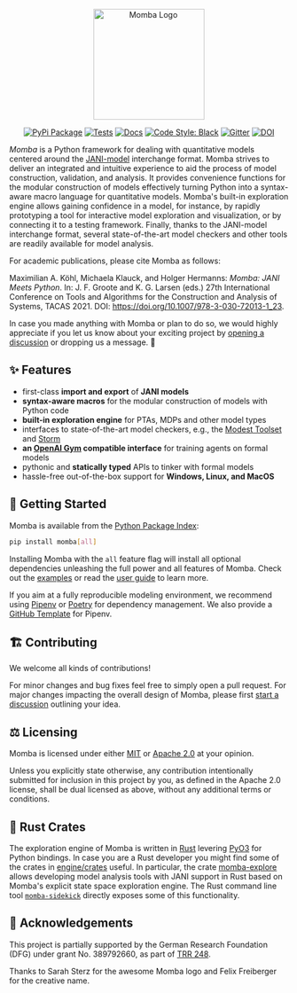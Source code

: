 <p align="center">
  <img src="https://raw.githubusercontent.com/koehlma/momba/master/docs/_static/images/logo_with_text.svg" alt="Momba Logo" width="200px">
</p>

<p align="center">
  <a href="https://pypi.python.org/pypi/momba"><img alt="PyPi Package" src="https://img.shields.io/pypi/v/momba.svg?label=latest%20version"></a>
  <a href="https://github.com/koehlma/momba/actions"><img alt="Tests" src="https://img.shields.io/github/actions/workflow/status/koehlma/momba/pipeline.yml?branch=main&label=tests"></a>
  <a href="https://koehlma.github.io/momba/"><img alt="Docs" src="https://img.shields.io/static/v1?label=docs&message=master&color=blue"></a>
  <a href="https://github.com/psf/black"><img alt="Code Style: Black" src="https://img.shields.io/badge/code%20style-black-000000.svg"></a>
  <a href="https://gitter.im/koehlma/momba?utm_source=badge&utm_medium=badge&utm_campaign=pr-badge"><img alt="Gitter" src="https://badges.gitter.im/koehlma/momba.svg"></a>
  <a href="https://doi.org/10.5281/zenodo.4519376"><img alt="DOI" src="https://zenodo.org/badge/DOI/10.5281/zenodo.4519376.svg"></a>
</p>

_Momba_ is a Python framework for dealing with quantitative models centered around the [JANI-model](http://www.jani-spec.org/) interchange format.
Momba strives to deliver an integrated and intuitive experience to aid the process of model construction, validation, and analysis.
It provides convenience functions for the modular construction of models effectively turning Python into a syntax-aware macro language for quantitative models.
Momba's built-in exploration engine allows gaining confidence in a model, for instance, by rapidly prototyping a tool for interactive model exploration and visualization, or by connecting it to a testing framework.
Finally, thanks to the JANI-model interchange format, several state-of-the-art model checkers and other tools are readily available for model analysis.

For academic publications, please cite Momba as follows:

Maximilian A. Köhl, Michaela Klauck, and Holger Hermanns: _Momba: JANI Meets Python_. In: J. F. Groote and K. G. Larsen (eds.) 27th International Conference on Tools and Algorithms for the Construction and Analysis of Systems, TACAS 2021. DOI: https://doi.org/10.1007/978-3-030-72013-1_23.

In case you made anything with Momba or plan to do so, we would highly appreciate if you let us know about your exciting project by [opening a discussion](https://github.com/koehlma/momba/discussions/new?category=show-and-tell) or dropping us a message. 🙌

## ✨ Features

- first-class **import and export** of **JANI models**
- **syntax-aware macros** for the modular construction of models with Python code
- **built-in exploration engine** for PTAs, MDPs and other model types
- interfaces to state-of-the-art model checkers, e.g., the [Modest Toolset](http://www.modestchecker.net/) and [Storm](https://www.stormchecker.org/)
- **an [OpenAI Gym](https://gym.openai.com) compatible interface** for training agents on formal models
- pythonic and **statically typed** APIs to tinker with formal models
- hassle-free out-of-the-box support for **Windows, Linux, and MacOS**

## 🚀 Getting Started

Momba is available from the [Python Package Index](https://pypi.org/):

```sh
pip install momba[all]
```

Installing Momba with the `all` feature flag will install all optional dependencies unleashing the full power and all features of Momba.
Check out the [examples](https://koehlma.github.io/momba/examples) or read the [user guide](https://koehlma.github.io/momba/guide) to learn more.

If you aim at a fully reproducible modeling environment, we recommend using [Pipenv](https://pypi.org/project/pipenv/) or [Poetry](https://python-poetry.org/) for dependency management.
We also provide a [GitHub Template](https://github.com/koehlma/momba-pipenv-template) for Pipenv.

## 🏗 Contributing

We welcome all kinds of contributions!

For minor changes and bug fixes feel free to simply open a pull request. For major changes impacting the overall design of Momba, please first [start a discussion](https://github.com/koehlma/momba/discussions/new?category=ideas) outlining your idea.

## ⚖️ Licensing

Momba is licensed under either [MIT](https://github.com/koehlma/momba/blob/main/LICENSE-MIT) or [Apache 2.0](https://github.com/koehlma/momba/blob/main/LICENSE-APACHE) at your opinion.

Unless you explicitly state otherwise, any contribution intentionally submitted for inclusion in this project by you, as defined in the Apache 2.0 license, shall be dual licensed as above, without any additional terms or conditions.

## 🦀 Rust Crates

The exploration engine of Momba is written in [Rust](https://rust-lang.org) levering [PyO3](https://pyo3.rs/) for Python bindings.
In case you are a Rust developer you might find some of the crates in [engine/crates](engine/crates) useful.
In particular, the crate [momba-explore](https://crates.io/crates/momba-explore) allows developing model analysis tools with JANI support in Rust based on Momba's explicit state space exploration engine.
The Rust command line tool [`momba-sidekick`](https://crates.io/crates/momba-sidekick) directly exposes some of this functionality.

## 🙏 Acknowledgements

This project is partially supported by the German Research Foundation (DFG) under grant No. 389792660, as part of [TRR 248](https://perspicuous-computing.science).

Thanks to Sarah Sterz for the awesome Momba logo and Felix Freiberger for the creative name.
